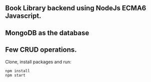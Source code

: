 ## Book Library backend using NodeJs ECMA6 Javascript.
## MongoDB as the database
## Few CRUD operations.

Clone, install packages and run:

```bash
npm install
npm start

```
